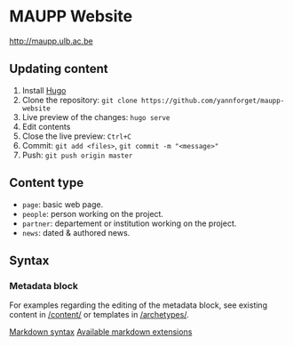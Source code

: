 # MAUPP Website

http://maupp.ulb.ac.be

## Updating content

1. Install [Hugo](https://gohugo.io/getting-started/installing/)
2. Clone the repository: `git clone https://github.com/yannforget/maupp-website`
3. Live preview of the changes: `hugo serve`
4. Edit contents
5. Close the live preview: `Ctrl+C`
6. Commit: `git add <files>`, `git commit -m "<message>"`
7. Push: `git push origin master`

## Content type

* `page`: basic web page.
* `people`: person working on the project.
* `partner`: departement or institution working on the project.
* `news`: dated & authored news.

## Syntax

### Metadata block

For examples regarding the editing of the metadata block, see existing content in [/content/](/content/) or templates in [/archetypes/](/archetypes/).

[Markdown syntax](https://daringfireball.net/projects/markdown/syntax)
[Available markdown extensions](https://github.com/russross/blackfriday#extensions)

